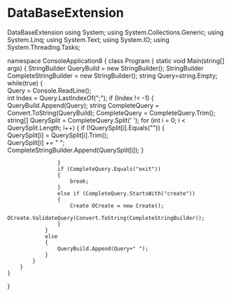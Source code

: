 DataBaseExtension
=================
















DataBaseExtension
using System;
using System.Collections.Generic;
using System.Linq;
using System.Text;
using System.IO;
using System.Threading.Tasks;

namespace ConsoleApplication8
{
    class Program
    {
        static void Main(string[] args)
        {
            StringBuilder QueryBuild = new StringBuilder();
            StringBuilder CompleteStringBuilder = new StringBuilder();
            string Query=string.Empty;
            while(true)
            {               
                Query = Console.ReadLine();                
                int Index = Query.LastIndexOf(";");
                if (Index != -1)
                {
                    QueryBuild.Append(Query);
                    string CompleteQuery = Convert.ToString(QueryBuild);
                    CompleteQuery = CompleteQuery.Trim();
                    string[] QuerySplit = CompleteQuery.Split(' ');
                    for (int i = 0; i < QuerySplit.Length; i++)
                    {
                        if (!QuerySplit[i].Equals(""))
                        {                            
                            QuerySplit[i] = QuerySplit[i].Trim();                            
                            QuerySplit[i] += " ";                            
                            CompleteStringBuilder.Append(QuerySplit[i]);
                        }
                        
                    }
                    if (CompleteQuery.Equals("exit"))
                    {
                        break;
                    }
                    else if (CompleteQuery.StartsWith("create"))
                    {
                        Create OCreate = new Create();
                        OCreate.ValidateQuery(Convert.ToString(CompleteStringBuilder));
                    }
                }
                else
                {                    
                    QueryBuild.Append(Query+" ");                    
                }                
            }
        }
    }
}
